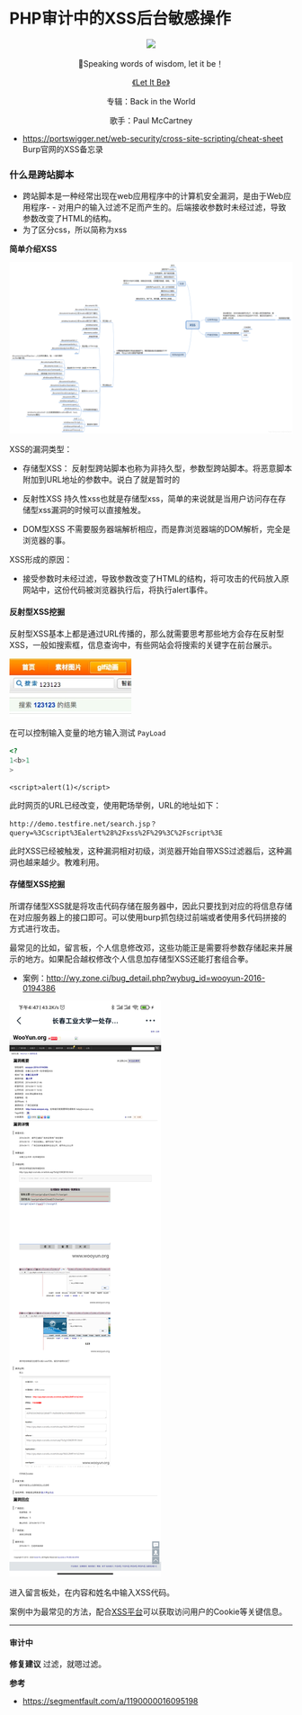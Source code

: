 # PHP审计中的XSS后台敏感操作

<p align="center">
    <img src="http://p1.music.126.net/In-ShpeT0CZI8_qe0uqtwQ==/905997581339133.jpg?param=130y130" width="25%">
</p>

<p align="center">👴Speaking words of wisdom, let it be！</p>
<p align="center"><a href="http://music.163.com/song?id=1821591&userid=262256866"><font>《Let It Be》</font></a> </p>
<p align="center">专辑：Back in the World</p>
<p align="center">歌手：Paul McCartney</p>



- https://portswigger.net/web-security/cross-site-scripting/cheat-sheet
Burp官网的XSS备忘录

### 什么是跨站脚本

- 跨站脚本是一种经常出现在web应用程序中的计算机安全漏洞，是由于Web应用程序- - 对用户的输入过滤不足而产生的。后端接收参数时未经过滤，导致参数改变了HTML的结构。
- 为了区分css，所以简称为xss


**简单介绍XSS**

![](img/XSS/1.png)

XSS的漏洞类型：
- 存储型XSS：
 反射型跨站脚本也称为非持久型，参数型跨站脚本。将恶意脚本附加到URL地址的参数中。说白了就是暂时的
  
- 反射性XSS
  持久性xss也就是存储型xss，简单的来说就是当用户访问存在存储型xss漏洞的时候可以直接触发。

- DOM型XSS
  不需要服务器端解析相应，而是靠浏览器端的DOM解析，完全是浏览器的事。





XSS形成的原因：
- 接受参数时未经过滤，导致参数改变了HTML的结构，将可攻击的代码放入原网站中，这份代码被浏览器执行后，将执行alert事件。



#### 反射型XSS挖掘

反射型XSS基本上都是通过URL传播的，那么就需要思考那些地方会存在反射型XSS，一般如搜索框，信息查询中，有些网站会将搜索的关键字在前台展示。

![](img/XSS/2.png)


在可以控制输入变量的地方输入测试 `PayLoad` 

```php
<?
1<b>1
>
```

```
<script>alert(1)</script>
```

此时网页的URL已经改变，使用靶场举例，URL的地址如下：


```
http://demo.testfire.net/search.jsp？query=%3Cscript%3Ealert%28%2Fxss%2F%29%3C%2Fscript%3E
```

此时XSS已经被触发，这种漏洞相对初级，浏览器开始自带XSS过滤器后，这种漏洞也越来越少。教难利用。


#### 存储型XSS挖掘

所谓存储型XSS就是将攻击代码存储在服务器中，因此只要找到对应的将信息存储在对应服务器上的接口即可。可以使用burp抓包绕过前端或者使用多代码拼接的方式进行攻击。

最常见的比如，留言板，个人信息修改邓，这些功能正是需要将参数存储起来并展示的地方。如果配合越权修改个人信息加存储型XSS还能打套组合拳。

- 案例：http://wy.zone.ci/bug_detail.php?wybug_id=wooyun-2016-0194386

![](img/XSS/3.png)

进入留言板处，在内容和姓名中输入XSS代码。

案例中为最常见的方法，配合[XSS平台](https://xsshs.cn/xss.php?do=login)可以获取访问用户的Cookie等关键信息。

---

#### 审计中

**修复建议**
过滤，就嗯过滤。


**参考**
- https://segmentfault.com/a/1190000016095198
  
